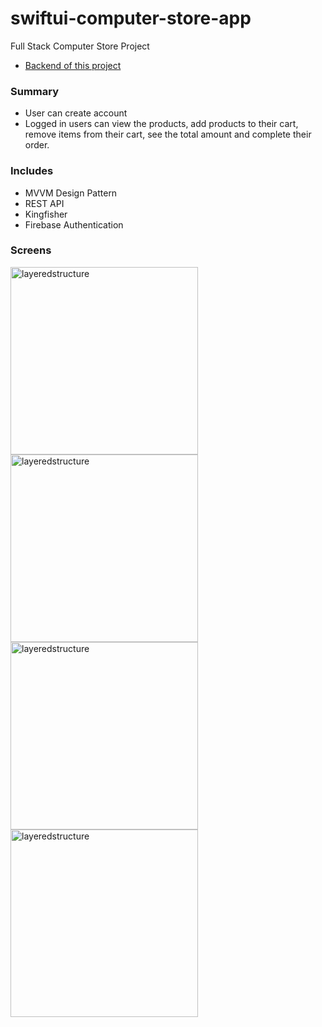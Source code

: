 # swiftui-computer-store-app

Full Stack Computer Store Project

- [Backend of this project](https://github.com/mehmetozkn/computer-store-app-backend "Backend")

### Summary

- User can create account
- Logged in users can view the products, add products to their cart, remove items from their cart, see the total amount and complete their order.

### Includes

- MVVM Design Pattern
- REST API
- Kingfisher
- Firebase Authentication

### Screens

<img width="300" alt="layeredstructure" src="https://github.com/mehmetozkn/swiftui-computer-store-app/assets/75026832/3b9525e4-ae4f-423d-b77b-5add38b4337e">

<img width="300" alt="layeredstructure" src="https://github.com/mehmetozkn/swiftui-computer-store-app/assets/75026832/7765b39a-97e5-441e-ae83-db7aaf84fbc5">

<img width="300" alt="layeredstructure" src="https://github.com/mehmetozkn/swiftui-computer-store-app/assets/75026832/808c5bad-bde0-4e23-9628-97cce5ff138b">

<img width="300" alt="layeredstructure" src="https://github.com/mehmetozkn/swiftui-computer-store-app/assets/75026832/f1d61dc9-d8ac-44df-bfa9-7a82b459adba">

